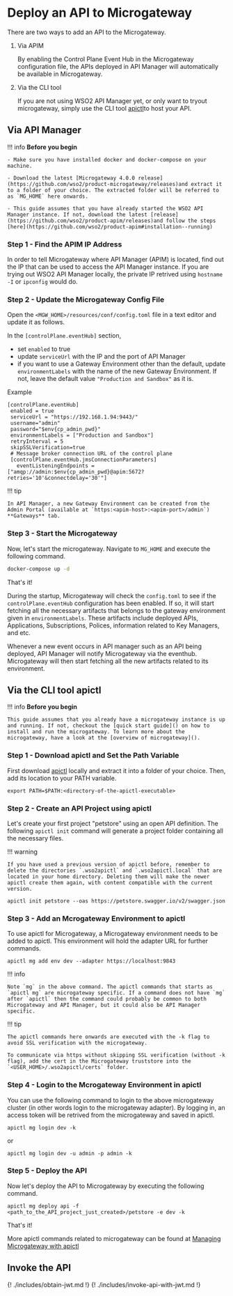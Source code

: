 # Deploy an API to Microgateway

There are two ways to add an API to the Microgateway.

1. Via APIM 

    By enabling the Control Plane Event Hub in the Microgateway configuration file, the APIs deployed in API Manager will automatically be available in Microgateway. 

2. Via the CLI tool

    If you are not using WSO2 API Manager yet, or only want to tryout microgateway, simply use the CLI tool [apictl](https://github.com/wso2/product-apim-tooling/releases)to host your API.

## Via API Manager

!!! info
    **Before you begin**

    - Make sure you have installed docker and docker-compose on your machine.

    - Download the latest [Microgateway 4.0.0 release](https://github.com/wso2/product-microgateway/releases)and extract it to a folder of your choice. The extracted folder will be referred to as `MG_HOME` here onwards.

    - This guide assumes that you have already started the WSO2 API Manager instance. If not, download the latest [release](https://github.com/wso2/product-apim/releases)and follow the steps [here](https://github.com/wso2/product-apim#installation--running)

### Step 1 - Find the APIM IP Address

In order to tell Microgateway where API Manager (APIM) is located, find out the IP that can be used to access the API Manager instance. If you are trying out WSO2 API Manager locally, the private IP retrived using `hostname -I` or `ipconfig` would do.

### Step 2 - Update the Microgateway Config File

Open the `<MGW_HOME>/resources/conf/config.toml` file in a text editor and update it as follows.

In the `[controlPlane.eventHub]` section,

 - set `enabled` to true
 - update `serviceUrl` with the IP and the port of API Manager
 - if you want to use a Gateway Environment other than the default, update `environmentLabels` with the name of the new Gateway Environment. If not, leave the default value `"Production and Sandbox"` as it is.

 Example
 ```
 [controlPlane.eventHub]
  enabled = true
  serviceUrl = "https://192.168.1.94:9443/"
  username="admin"
  password="$env{cp_admin_pwd}"
  environmentLabels = ["Production and Sandbox"]
  retryInterval = 5
  skipSSLVerification=true
  # Message broker connection URL of the control plane
  [controlPlane.eventHub.jmsConnectionParameters]
    eventListeningEndpoints = ["amqp://admin:$env{cp_admin_pwd}@apim:5672?retries='10'&connectdelay='30'"]
 ``` 

!!! tip

    In API Manager, a new Gateway Environment can be created from the Admin Portal (available at `https:<apim-host>:<apim-port>/admin`) **Gateways** tab.

### Step 3 - Start the Microgateway

Now, let's start the microgateway. Navigate to `MG_HOME` and execute the following command.
    
``` bash
docker-compose up -d
```

That's it!


During the startup, Microgateway will check the `config.toml` to see if the `controlPlane.eventHub` configuration has been enabled. If so, it will start fetching all the necessary artifacts that belongs to the gateway environment given in `environmentLabels`. These artifacts include deployed APIs, Applications, Subscriptions, Polices, information related to Key Managers, and etc.

Whenever a new event occurs in API manager such as an API being deployed, API Manager will notify Microgateway via the eventhub. Microgateway will then start fetching all the new artifacts related to its environment.  


## Via the CLI tool apictl 

!!! info
    **Before you begin**

    This guide assumes that you already have a microgateway instance is up and running. If not, checkout the [quick start guide]() on how to install and run the microgateway. To learn more about the microgateway, have a look at the [overview of microgateway](). 


### Step 1 - Download apictl and Set the Path Variable 

First download [apictl](https://github.com/wso2/product-apim-tooling/releases/tag/v4.0.0-alpha2) locally and extract it into a folder of your choice. Then, add its location to your PATH variable.

```
export PATH=$PATH:<directory-of-the-apictl-executable>
```

### Step 2 - Create an API Project using apictl

Let's create your first project "petstore" using an open API definition. The following `apictl init` command will generate a project folder containing all the necessary files.

!!! warning

    If you have used a previous version of apictl before, remember to delete the directories `.wso2apictl` and `.wso2apictl.local` that are located in your home directory. Deleting them will make the newer apictl create them again, with content compatible with the current version.

```
apictl init petstore --oas https://petstore.swagger.io/v2/swagger.json
```

### Step 3 - Add an Mcrogateway Environment to apictl

To use apictl for Microgateway, a Microgateway environment needs to be added to apictl. This environment will hold the adapter URL for further commands.

```
apictl mg add env dev --adapter https://localhost:9843
```

!!! info

    Note `mg` in the above command. The apictl commands that starts as `apictl mg` are microgateway specific. If a command does not have `mg` after `apictl` then the command could probably be common to both Microgateway and API Manager, but it could also be API Manager specific. 

!!! tip

    The apictl commands here onwards are executed with the -k flag to avoid SSL verification with the microgateway.

    To communicate via https without skipping SSL verification (without -k flag), add the cert in the Microgateway truststore into the `<USER_HOME>/.wso2apictl/certs` folder.

### Step 4 - Login to the Mcrogateway Environment in apictl

You can use the following command to login to the above microgateway cluster (in other words login to the microgateway adapter). By logging in, an access token will be retrived from the microgateway and saved in apictl.

```
apictl mg login dev -k
```

or

```
apictl mg login dev -u admin -p admin -k
```

### Step 5 - Deploy the API

Now let's deploy the API to Microgateway by executing the following command.

```
apictl mg deploy api -f <path_to_the_API_project_just_created>/petstore -e dev -k
```

That's it!

More apictl commands related to microgateway can be found at [Managing Microgateway with apictl]({{base_path}}/install-and-setup/setup/api-controller/managing-microgateways/managing-microgateways-with-ctl)




## Invoke the API
{! ./includes/obtain-jwt.md !}
{! ./includes/invoke-api-with-jwt.md !}
